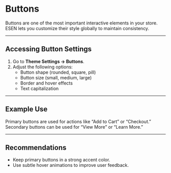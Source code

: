 # Buttons

Buttons are one of the most important interactive elements in your store.  
ESEN lets you customize their style globally to maintain consistency.

---

## Accessing Button Settings
1. Go to **Theme Settings → Buttons**.
2. Adjust the following options:
   - Button shape (rounded, square, pill)
   - Button size (small, medium, large)
   - Border and hover effects
   - Text capitalization

---

## Example Use
Primary buttons are used for actions like “Add to Cart” or “Checkout.”  
Secondary buttons can be used for “View More” or “Learn More.”

---

## Recommendations
- Keep primary buttons in a strong accent color.
- Use subtle hover animations to improve user feedback.
